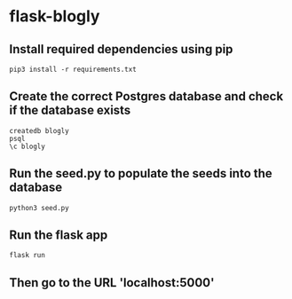 # flask-blogly

## Install required dependencies using pip
    pip3 install -r requirements.txt

## Create the correct Postgres database and check if the database exists
    createdb blogly
    psql
    \c blogly

## Run the seed.py to populate the seeds into the database
    python3 seed.py
    
## Run the flask app
    flask run
    
## Then go to the URL 'localhost:5000'
    
